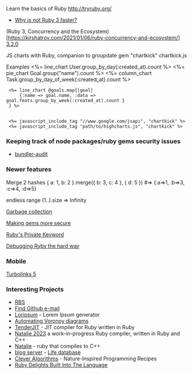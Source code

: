 Learn the basics of Ruby
http://tryruby.org/

+ [Why is not Ruby 3 faster?](https://www.fastruby.io/blog/ruby/performance/why-wasnt-ruby-3-faster.html)

(Ruby 3, Concurrency and the Ecosystem)[https://kirshatrov.com/2021/01/06/ruby-concurrency-and-ecosystem/]
[3.2.0](https://docs.ruby-lang.org/en/master/NEWS_md.html#label-NEWS+for+Ruby+3.2.0)


JS charts with Ruby, companion to groupdate
gem "chartkick"
chartkick.js

Examples
     <%= line_chart User.group_by_day(:created_at).count %>
     <%= pie_chart Goal.group("name").count %>
     <%= column_chart Task.group_by_day_of_week(:created_at).count %>

     <%= line_chart @goals.map{|goal|
         {:name => goal.name, :data => goal.feats.group_by_week(:created_at).count }
     } %>


     <%= javascript_include_tag "//www.google.com/jsapi", "chartkick" %>
     <%= javascript_include_tag "path/to/highcharts.js", "chartkick" %>


### Keeping track of node packages/ruby gems security issues
+ [bundler-audit](https://github.com/rubysec/bundler-audit)

### Newer features
 Merge 2 hashes
     { a: 1, b: 2 }.merge({ b: 3, c: 4 }, { d: 5 }) #=> {:a=>1, :b=>3, :c=>4, :d=>5}
     
endless range
    (1..).size => Infinity
    
    
[Garbage collection](https://jemma.dev/blog/gc-mark-and-sweep)

[Making gems more secure](https://blog.rubygems.org/2022/06/13/making-packages-more-secure.html)

[Ruby's Private Keyword](https://blog.jez.io/ruby-private/)

[Debugging Ryby the hard way](https://www.aha.io/engineering/articles/debugging-ruby-the-hard-way)
  
    
### Mobile

[Turbolinks 5](https://www.youtube.com/watch?v=SWEts0rlezA&app=desktop)

### Interesting Projects

+ [RBS](https://developer.squareup.com/blog/the-state-of-ruby-3-typing/)
+ [Find Github e-mail](https://github.com/jemmaissroff/find_github_email)
+ [Loripsum](https://github.com/raulpopadineti/homebrew-loripsum) - Lorem Ipsum generator
+ [Automating Voronoy diagrams](https://github.com/mike-bourgeous/mb-geometry)
+ [TenderJIT](https://github.com/tenderlove/tenderjit) -  JIT compiler for Ruby written in Ruby
+ [Natalie 2023](https://github.com/natalie-lang/natalie) a work-in-progress Ruby compiler, written in Ruby and C++
+ [Natalie](https://github.com/seven1m/natalie) - ruby that compiles to C++
+ [blog server](https://github.com/KrauseFx/krausefx.com) - [Life database](https://krausefx.com//blog/how-i-put-my-whole-life-into-a-single-database) 
+ [Clever Algorithms](https://github.com/clever-algorithms/CleverAlgorithms) - Nature-Inspired Programming Recipes
+ [Ruby Delights Built Into The Language](https://technology.doximity.com/articles/ruby-delights-built-into-the-language)
